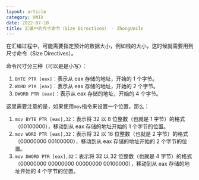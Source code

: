 ```yaml
---
layout: article
category: UNIX
date: 2022-07-10
title: 汇编中的尺寸命令（Size Directives） - ZhongUncle
---
```

<!-- excerpt-start -->
在汇编过程中，可能需要指定预计的数据大小，例如栈的大小，这时候就需要用到尺寸命令（Size Directives）。

命令尺寸分三种（可以是是小写）：

 1. `BYTE PTR [eax]`：表示从 eax 存储的地址，开始的 1 个字节。
 2. `WORD PTR [eax]`：表示从 eax 存储的地址，开始的 2 个字节。
 3. `DWORD PTR [eax]`：表示从 eax 存储的地址，开始的 4 个字节。

这里需要注意的是，如果使用`mov`指令来设置一个位置，那么：
 1. `mov BYTE PTR [eax],32`：表示将 32 以 8 位整数（也就是 1 字节）的格式（00100000），移动到从 eax 存储的地址开始的 1 个字节的位置。
 2. `mov WORD PTR [eax],32`：表示将 32 以 16 位整数（也就是 2 字节）的格式（00000000 00100000），移动到从 eax 存储的地址开始的 2 个字节的位置。
 3. `mov DWORD PTR [eax],32`：表示将 32 以 32 位整数（也就是 4 字节）的格式（00000000 00000000 00000000 00100000），移动到从 eax 存储的地址开始的 4 个字节的位置。
